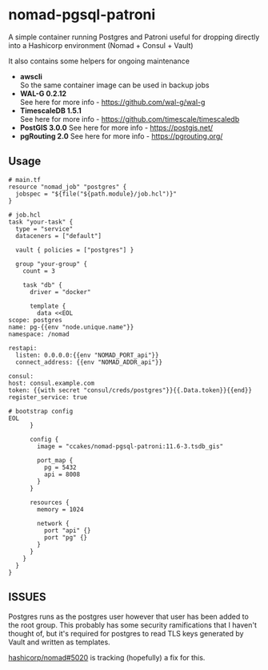 # nomad-pgsql-patroni

A simple container running Postgres and Patroni useful for dropping directly into a Hashicorp environment (Nomad + Consul + Vault)

It also contains some helpers for ongoing maintenance

- **awscli**<br />
  So the same container image can be used in backup jobs
- **WAL-G 0.2.12**<br />
  See here for more info - https://github.com/wal-g/wal-g
- **TimescaleDB 1.5.1**<br />
  See here for more info - https://github.com/timescale/timescaledb
- **PostGIS 3.0.0**
  See here for more info - https://postgis.net/
- **pgRouting 2.0**
  See here for more info - https://pgrouting.org/

## Usage
```hcl
# main.tf
resource "nomad_job" "postgres" {
  jobspec = "${file("${path.module}/job.hcl")}"
}

# job.hcl
task "your-task" {
  type = "service"
  dataceners = ["default"]

  vault { policies = ["postgres"] }

  group "your-group" {
    count = 3

    task "db" {
      driver = "docker"

      template {
        data <<EOL
scope: postgres
name: pg-{{env "node.unique.name"}}
namespace: /nomad

restapi:
  listen: 0.0.0.0:{{env "NOMAD_PORT_api"}}
  connect_address: {{env "NOMAD_ADDR_api"}}

consul:
host: consul.example.com
token: {{with secret "consul/creds/postgres"}}{{.Data.token}}{{end}}
register_service: true

# bootstrap config
EOL
      }

      config {
        image = "ccakes/nomad-pgsql-patroni:11.6-3.tsdb_gis"

        port_map {
          pg = 5432
          api = 8008
        }
      }

      resources {
        memory = 1024

        network {
          port "api" {}
          port "pg" {}
        }
      }
    }
  }
}
```

## ISSUES

Postgres runs as the postgres user however that user has been added to the root group. This probably has some security ramifications that I haven't thought of, but it's required for postgres to read TLS keys generated by Vault and written as templates.

[hashicorp/nomad#5020](https://github.com/hashicorp/nomad/issues/5020) is tracking (hopefully) a fix for this.
